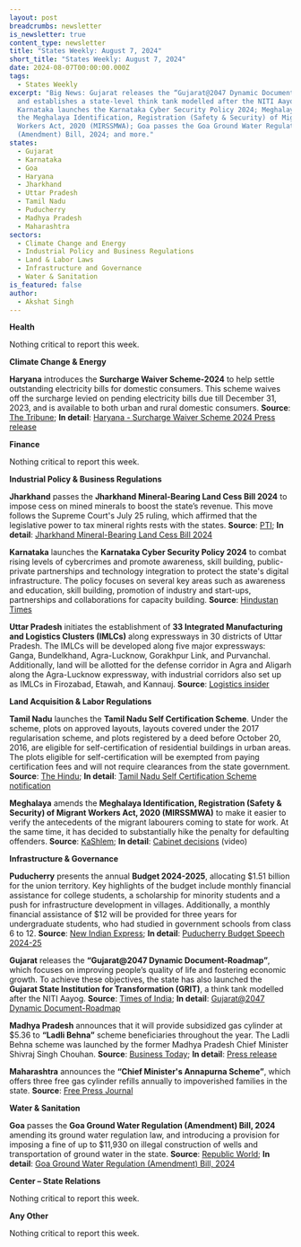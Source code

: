 ```yaml
---
layout: post
breadcrumbs: newsletter
is_newsletter: true
content_type: newsletter
title: "States Weekly: August 7, 2024"
short_title: "States Weekly: August 7, 2024"
date: 2024-08-07T00:00:00.000Z
tags:
  - States Weekly
excerpt: "Big News: Gujarat releases the “Gujarat@2047 Dynamic Document-Roadmap”
  and establishes a state-level think tank modelled after the NITI Aayog;
  Karnataka launches the Karnataka Cyber Security Policy 2024; Meghalaya amends
  the Meghalaya Identification, Registration (Safety & Security) of Migrant
  Workers Act, 2020 (MIRSSMWA); Goa passes the Goa Ground Water Regulation
  (Amendment) Bill, 2024; and more."
states:
  - Gujarat
  - Karnataka
  - Goa
  - Haryana
  - Jharkhand
  - Uttar Pradesh
  - Tamil Nadu
  - Puducherry
  - Madhya Pradesh
  - Maharashtra
sectors:
  - Climate Change and Energy
  - Industrial Policy and Business Regulations
  - Land & Labor Laws
  - Infrastructure and Governance
  - Water & Sanitation
is_featured: false
author:
  - Akshat Singh
---
```

**Health**

Nothing critical to report this week.

**Climate Change & Energy**

**Haryana** introduces the **Surcharge Waiver Scheme-2024** to help settle outstanding electricity bills for domestic consumers. This scheme waives off the surcharge levied on pending electricity bills due till December 31, 2023, and is available to both urban and rural domestic consumers. **Source**: [The Tribune](https://www.tribuneindia.com/news/haryana/power-surcharge-waiver-scheme-launched/); **In detail**: [Haryana - Surcharge Waiver Scheme 2024 Press release](https://acrobat.adobe.com/id/urn:aaid:sc:VA6C2:9f1111bc-928f-4a7c-a236-fda58da4b911)

**Finance**

Nothing critical to report this week.

**Industrial Policy & Business Regulations**  

**Jharkhand** passes the **Jharkhand Mineral-Bearing Land Cess Bill 2024** to impose cess on mined minerals to boost the state’s revenue. This move follows the Supreme Court's July 25 ruling, which affirmed that the legislative power to tax mineral rights rests with the states. **Source**: [PTI](https://www.ptinews.com/story/national/jharkhand-assembly-passes-bill-to-levy-cess-on-mined-minerals/1706262); **In detail**: [Jharkhand Mineral-Bearing Land Cess Bill 2024](https://acrobat.adobe.com/id/urn:aaid:sc:VA6C2:6675bd16-7306-4d9f-9f04-81b7e113f264)

**Karnataka** launches the **Karnataka Cyber Security Policy 2024** to combat rising levels of cybercrimes and promote awareness, skill building, public-private partnerships and technology integration to protect the state's digital infrastructure. The policy focuses on several key areas such as awareness and education, skill building, promotion of industry and start-ups, partnerships and collaborations for capacity building. **Source**: [Hindustan Times](https://www.hindustantimes.com/cities/bengaluru-news/karnataka-govt-launches-new-cyber-security-policy-amid-frequent-scams-101722598078117.html)

**Uttar Pradesh** initiates the establishment of **33 Integrated Manufacturing and Logistics Clusters (IMLCs)** along expressways in 30 districts of Uttar Pradesh. The IMLCs will be developed along five major expressways: Ganga, Bundelkhand, Agra-Lucknow, Gorakhpur Link, and Purvanchal. Additionally, land will be allotted for the defense corridor in Agra and Aligarh along the Agra-Lucknow expressway, with industrial corridors also set up as IMLCs in Firozabad, Etawah, and Kannauj. **Source**: [Logistics insider](https://www.logisticsinsider.in/uttar-pradesh-to-establish-33-integrated-manufacturing-and-logistics-clusters-across-30-districts/)

**Land Acquisition & Labor Regulations**  

**Tamil Nadu** launches the **Tamil Nadu Self Certification Scheme**. Under the scheme, plots on approved layouts, layouts covered under the 2017 regularisation scheme, and plots registered by a deed before October 20, 2016, are eligible for self-certification of residential buildings in urban areas. The plots eligible for self-certification will be exempted from paying certification fees and will not require clearances from the state government. **Source**: [The Hindu](https://www.thehindu.com/news/national/tamil-nadu/tamil-nadu-government-comes-out-with-rules-for-residential-building-self-certification/article68473658.ece); **In detail**: [Tamil Nadu Self Certification Scheme notification](https://acrobat.adobe.com/id/urn:aaid:sc:VA6C2:acea84cc-379c-4ec0-8fe9-6af96bd2d7a9)

**Meghalaya** amends the **Meghalaya Identification, Registration (Safety & Security) of Migrant Workers Act, 2020 (MIRSSMWA)** to make it easier to verify the antecedents of the migrant labourers coming to state for work. At the same time, it has decided to substantially hike the penalty for defaulting offenders. **Source**: [KaShlem](https://kashlem.com/meghalaya-tightens-rules-for-migrant-workers-to-enforce-heavier-penalties-verify-antecedents/); **In detail**: [Cabinet decisions](https://www.youtube.com/watch?v=_2JALeLZ3Mw) (video)

**Infrastructure & Governance**

**Puducherry** presents the annual **Budget 2024-2025**, allocating $1.51 billion for the union territory. Key highlights of the budget include monthly financial assistance for college students, a scholarship for minority students and a push for infrastructure development in villages. Additionally, a monthly financial assistance of $12 will be provided for three years for undergraduate students, who had studied in government schools from class 6 to 12. **Source**: [New Indian Express](https://www.newindianexpress.com/states/tamil-nadu/2024/Aug/03/pondicherry-cm-presents-rs-12700-crore-budget-with-focus-on-infrastructure-education); **In detail**: [Puducherry Budget Speech 2024-25](https://acrobat.adobe.com/id/urn:aaid:sc:VA6C2:4d8ec060-fed9-4634-979e-f3765ac6a8e2)

**Gujarat** releases the **“Gujarat@2047 Dynamic Document-Roadmap”**, which focuses on improving people’s quality of life and fostering economic growth. To achieve these objectives, the state has also launched the **Gujarat State Institution for Transformation (GRIT)**, a think tank modelled after the NITI Aayog. **Source**: [Times of India](https://timesofindia.indiatimes.com/city/ahmedabad/gujarat-cm-presents-grit-at-niti-meeting/articleshow/112072077.cms); **In detail**: [Gujarat@2047 Dynamic Document-Roadmap](https://acrobat.adobe.com/id/urn:aaid:sc:VA6C2:eca4707c-2f20-4a9a-93eb-f8cb2ac4b005)

**Madhya Pradesh** announces that it will provide subsidized gas cylinder at $5.36 to **“Ladli Behna”** scheme beneficiaries throughout the year. The Ladli Behna scheme was launched by the former Madhya Pradesh Chief Minister Shivraj Singh Chouhan. **Source**: [Business Today](https://www.businesstoday.in/india/story/madhya-pradesh-govts-big-announcement-gas-cylinder-at-rs-450-to-ladli-behna-beneficiaries-439429-2024-07-30); **In detail**: [Press release](https://acrobat.adobe.com/id/urn:aaid:sc:VA6C2:a0c134cd-e9ea-4e69-be81-ac3463464189)

**Maharashtra** announces the **“Chief Minister's Annapurna Scheme”**, which offers three free gas cylinder refills annually to impoverished families in the state. **Source**: [Free Press Journal](https://www.freepressjournal.in/mumbai/maharashtra-govt-launches-chief-ministers-annapurna-scheme-providing-3-free-gas-cylinder-refills-annually-for-impoverished-families)

**Water & Sanitation**

**Goa** passes the **Goa Ground Water Regulation (Amendment) Bill, 2024** amending its ground water regulation law, and introducing a provision for imposing a fine of up to $11,930 on illegal construction of wells and transportation of ground water in the state. **Source**: [Republic World](https://www.republicworld.com/india/goa-passes-bill-to-protect-groundwater-proposes-fine-upto-rs-10-lakh-against-offenders); **In detail**: [Goa Ground Water Regulation (Amendment) Bill, 2024](https://acrobat.adobe.com/id/urn:aaid:sc:VA6C2:475372ca-e34d-4f9c-86f2-2cd09f3377ec)

**Center – State Relations**

Nothing critical to report this week.

**Any Other**

Nothing critical to report this week.
